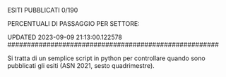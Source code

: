 ESITI PUBBLICATI 0/190 

PERCENTUALI DI PASSAGGIO PER SETTORE:

UPDATED 2023-09-09 21:13:00.122578
###################################################### 

Si tratta di un semplice script in python per controllare quando sono pubblicati gli esiti (ASN 2021, sesto quadrimestre).


